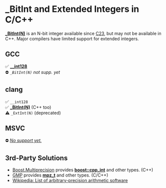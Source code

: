 # _BitInt and Extended Integers in C/C++

**[_BitInt(N)][1]** is an N-bit integer available since [C23](https://en.cppreference.com/w/c/23), but may not be
available in C++. Major compilers have limited support for extended integers.

[1]: https://en.cppreference.com/w/c/language/arithmetic_types#Integer_types

<!-- inline -->
## GCC
:white_check_mark: **[__int128](https://gcc.gnu.org/onlinedocs/gcc/_005f_005fint128.html)**<br>
:no_entry: *`_BitInt(N)` not supp. yet*

<!-- inline -->
## clang
:white_check_mark: `__int128`<br>
:white_check_mark: **[_BitInt(N)](https://clang.llvm.org/docs/LanguageExtensions.html#extended-integer-types)** (C++ too)<br>
:warning: `_ExtInt(N)` (deprecated)

<!-- inline -->
## MSVC
:no_entry: *[No support yet.](https://en.cppreference.com/w/c/compiler_support/23)*


## 3rd-Party Solutions
- [Boost.Multiprecision](https://www.boost.org/doc/libs/1_82_0/libs/multiprecision/doc/html/index.html) provides **[boost::cpp_int](https://www.boost.org/doc/libs/1_82_0/libs/multiprecision/doc/html/boost_multiprecision/tut/ints/cpp_int.html)** and other types. (C++)
- [GMP](https://en.wikipedia.org/wiki/GNU_Multiple_Precision_Arithmetic_Library) provides **[mpz_t](https://gmplib.org/manual/Integer-Functions)** and other types. (C/C++)
- [Wikipedia: List of arbitrary-precision arithmetic software](https://en.wikipedia.org/wiki/List_of_arbitrary-precision_arithmetic_software)
